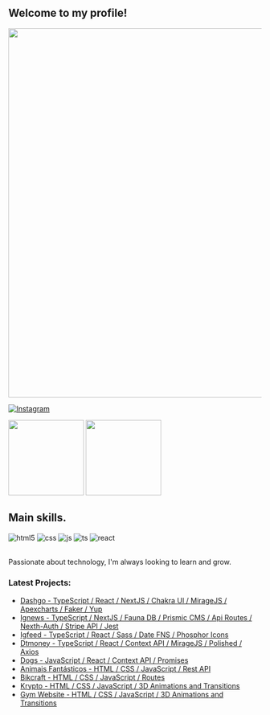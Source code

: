 ## Welcome to my profile!
<img src="https://t3.ftcdn.net/jpg/03/18/60/62/360_F_318606217_Hk8jo2MVoI33SQOkYrfOF929J7JgIP0P.jpg" align="center" width="735" >


[![Instagram](https://img.shields.io/badge/Instagram-E4405F?style=for-the-badge&logo=instagram&logoColor=white)](https://instagram.com/luanworth)

<div>
    <img height="150em" src="https://github-readme-stats-ten-gilt.vercel.app/api?username=Luancss&show_icons=true&theme=dracula&count_private=true">
    <img height="150em" src="https://github-readme-stats-ten-gilt.vercel.app/api/top-langs/?username=Luancss&layout=compact&theme=dracula">
</div>

## Main skills.

<div style="display: inline_block">
  <img align="center" alt="html5" src="https://img.shields.io/badge/HTML5-E34F26?style=for-the-badge&logo=html5&logoColor=white" />
  <img align="center" alt="css" src="https://img.shields.io/badge/CSS3-1572B6?style=for-the-badge&logo=css3&logoColor=white" />
  <img align="center" alt="js" src="https://img.shields.io/badge/JavaScript-F7DF1E?style=for-the-badge&logo=javascript&logoColor=black" />
  <img align="center" alt="ts" src="https://img.shields.io/badge/TypeScript-007ACC?style=for-the-badge&logo=typescript&logoColor=white" />
  <img align="center" alt="react" src="https://img.shields.io/badge/React-20232A?style=for-the-badge&logo=react&logoColor=61DAFB" />
    
<!--   <img align="center" alt="nodejs" src="https://img.shields.io/badge/Node.js-43853D?style=for-the-badge&logo=node.js&logoColor=white" /> -->
</div><br/>

Passionate about technology, I'm always looking to learn and grow.

### Latest Projects:

- [Dashgo - TypeScript / React / NextJS / Chakra UI / MirageJS / Apexcharts / Faker / Yup](https://github.com/Luancss/Dashgo)<br/>
- [Ignews - TypeScript / NextJS / Fauna DB / Prismic CMS / Api Routes / Nexth-Auth / Stripe API / Jest](https://github.com/Luancss/Ignews)<br/>
- [Igfeed - TypeScript / React / Sass / Date FNS / Phosphor Icons](https://github.com/Luancss/Igfeed)<br/>
- [Dtmoney - TypeScript / React / Context API / MirageJS / Polished / Axios](https://github.com/Luancss/Dtmoney)<br/>
- [Dogs - JavaScript / React / Context API / Promises](https://github.com/Luancss/Dogs)<br/>
- [Animais Fantásticos - HTML / CSS / JavaScript / Rest API](https://github.com/Luancss/Animais-Fantasticos)<br/>
- [Bikcraft - HTML / CSS / JavaScript / Routes](https://luancss.github.io/bikcraft/)<br/>
- [Krypto - HTML / CSS / JavaScript / 3D Animations and Transitions](https://luancss.github.io/Krypto/)<br/>
- [Gym Website - HTML / CSS / JavaScript / 3D Animations and Transitions](https://luancss.github.io/GymWebsite/)<br/>

